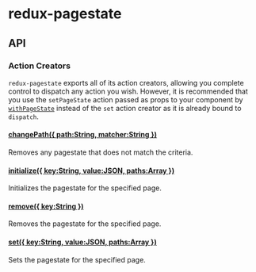 # redux-pagestate

## API

### Action Creators

`redux-pagestate` exports all of its action creators, allowing you complete control to dispatch any action you wish.
However, it is recommended that you use the `setPageState` action passed as props to your component by
[`withPageState`](api.withPageState.md) instead of the `set` action creator as it is already bound to `dispatch`.

#### [changePath({ path:String, matcher:String })](api.changePath.md)
Removes any pagestate that does not match the criteria.

#### [initialize({ key:String, value:JSON, paths:Array<String> })](api.initialize.md)
Initializes the pagestate for the specified page.

#### [remove({ key:String })](api.remove.md)
Removes the pagestate for the specified page.

#### [set({ key:String, value:JSON, paths:Array<String> })](api.set.md)
Sets the pagestate for the specified page.
